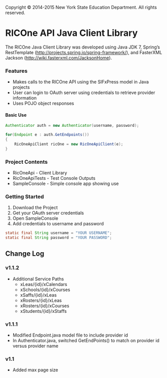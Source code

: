 
Copyright © 2014-2015 New York State Education Department. All rights reserved.

# RICOne API Java Client Library
The RICOne Java Client Library was developed using Java JDK 7, Spring’s RestTemplate
(http://projects.spring.io/spring-framework/), and FasterXML Jackson (http://wiki.fasterxml.com/JacksonHome).

### Features
* Makes calls to the RICOne API using the SIFxPress model in Java projects
* User can login to OAuth server using credentials to retrieve provider information
* Uses POJO object responses

#### Basic Use
```java
Authenticator auth = new Authenticator(username, password);

for(Endpoint e : auth.GetEndpoints())
{
	RicOneApiClient ricOne = new RicOneApiClient(e);
}
```

### Project Contents
* RicOneApi - Client Library
* RicOneApiTests - Test Console Outputs
* SampleConsole - Simple console app showing use

### Getting Started
1. Download the Project
2. Get your OAuth server credentials
3. Open SampleConsole
4. Add credentials to username and password
```java
static final String username = "YOUR USERNAME";
static final String password = "YOUR PASSWORD";
```
## Change Log
### v1.1.2
* Additional Service Paths
     * xLeas/{id}/xCalendars
     * xSchools/{id}/xCourses
     * xSaffs/{id}/xLeas
     * xRosters/{id}/xLeas
     * xRosters/{id}/xCourses
     * xStudents/{id}/xStaffs 

### v1.1.1
* Modified Endpoint.java model file to include provider id
* In Authenticator.java, switched GetEndPoints() to match on provider id versus provider name

### v1.1
* Added max page size
